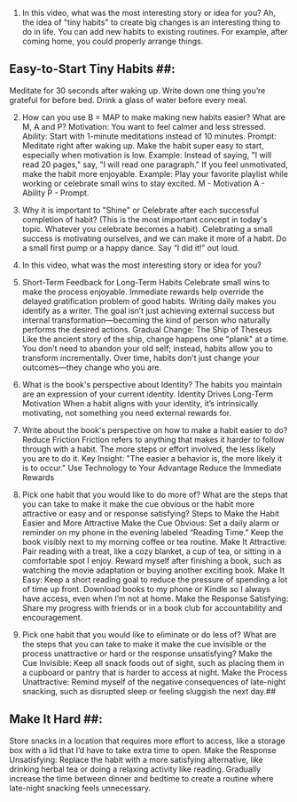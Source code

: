 1. In this video, what was the most interesting story or idea for you?
Ah, the idea of "tiny habits" to create big changes is an interesting thing to do in life.
You can add new habits to existing routines. For example, after coming home, you  could properly arrange things.
## Easy-to-Start Tiny Habits ##:
Meditate for 30 seconds after waking up.
Write down one thing you’re grateful for before bed.
Drink a glass of water before every meal.


2. How can you use B = MAP to make making new habits easier? What are M, A and P?
Motivation: You want to feel calmer and less stressed.
Ability: Start with 1-minute meditations instead of 10 minutes.
Prompt: Meditate right after waking up.
Make the habit super easy to start, especially when motivation is low.
Example: Instead of saying, "I will read 20 pages," say, "I will read one paragraph."
If you feel unmotivated, make the habit more enjoyable.
Example: Play your favorite playlist while working or celebrate small wins to stay excited.
M - Motivation
A - Ability
P - Prompt.


3. Why it is important to "Shine" or Celebrate after each successful completion of habit? (This is the most important concept in today's topic. Whatever you celebrate becomes a habit).
Celebrating a small success is motivating ourselves, and we can make it more of a habit.
Do a small first pump or a happy dance.
Say “I did it!” out loud.


4. In this video, what was the most interesting story or idea for you?
1. Short-Term Feedback for Long-Term Habits
Celebrate small wins to make the process enjoyable. Immediate rewards help override the delayed gratification problem of good habits.
Writing daily makes you identify as a writer.
The goal isn’t just achieving external success but internal transformation—becoming the kind of person who naturally performs the desired actions.
Gradual Change: The Ship of Theseus
Like the ancient story of the ship, change happens one "plank" at a time. You don’t need to abandon your old self; instead, habits allow you to transform incrementally.
Over time, habits don’t just change your outcomes—they change who you are.


5. What is the book's perspective about Identity?
The habits you maintain are an expression of your current identity.
Identity Drives Long-Term Motivation
When a habit aligns with your identity, it’s intrinsically motivating, not something you need external rewards for.

6. Write about the book's perspective on how to make a habit easier to do?
Reduce Friction
Friction refers to anything that makes it harder to follow through with a habit. The more steps or effort involved, the less likely you are to do it.
Key Insight: "The easier a behavior is, the more likely it is to occur."
Use Technology to Your Advantage
Reduce the Immediate Rewards

7. Pick one habit that you would like to do more of? What are the steps that you can take to make it make the cue obvious or the habit more attractive or easy and or response satisfying?
Steps to Make the Habit Easier and More Attractive
Make the Cue Obvious:
Set a daily alarm or reminder on my phone in the evening labeled “Reading Time.”
Keep the book visibly next to my morning coffee or tea routine.
Make It Attractive:
Pair reading with a treat, like a cozy blanket, a cup of tea, or sitting in a comfortable spot I enjoy.
Reward myself after finishing a book, such as watching the movie adaptation or buying another exciting book.
Make It Easy:
Keep a short reading goal to reduce the pressure of spending a lot of time up front.
Download books to my phone or Kindle so I always have access, even when I’m not at home.
Make the Response Satisfying:
Share my progress with friends or in a book club for accountability and encouragement.

8. Pick one habit that you would like to eliminate or do less of? What are the steps that you can take to make it make the cue invisible or the process unattractive or hard or the response unsatisfying?
Make the Cue Invisible:
Keep all snack foods out of sight, such as placing them in a cupboard or pantry that is harder to access at night.
Make the Process Unattractive:
Remind myself of the negative consequences of late-night snacking, such as disrupted sleep or feeling sluggish the next day.##
## Make It Hard ##:
Store snacks in a location that requires more effort to access, like a storage box with a lid that I’d have to take extra time to open.
Make the Response Unsatisfying:
Replace the habit with a more satisfying alternative, like drinking herbal tea or doing a relaxing activity like reading.
Gradually increase the time between dinner and bedtime to create a routine where late-night snacking feels unnecessary.


